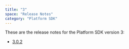 ```yaml
---
title: "3"
space: "Release Notes"
category: "Platform SDK"
---
```


These are the release notes for the Platform SDK version 3:

* [3.0.2](3.0.2)
